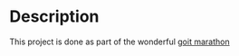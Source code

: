 # Description
This project is done as part of the wonderful [goit marathon](https://goit.ua/marathon/?utm_source=ref&utm_medium=1802&utm_campaign=mu)